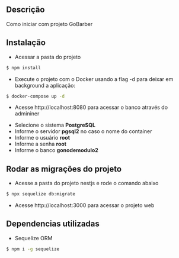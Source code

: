 ## Descrição

Como iniciar com projeto GoBarber

## Instalação

- Acessar a pasta do projeto

```bash
$ npm install
```

- Execute o projeto com o Docker usando a flag -d para deixar em background a aplicação:

```bash
$ docker-compose up -d
```

- Acesse http://localhost:8080 para acessar o banco através do admininer

* Selecione o sistema **PostgreSQL**
* Informe o servidor **pgsql2** no caso o nome do container
* Informe o usuário **root**
* Informe a senha **root**
* Informe o banco **gonodemodulo2**

## Rodar as migrações do projeto

- Acesse a pasta do projeto nestjs e rode o comando abaixo

```bash
$ npx sequelize db:migrate
```

- Acesse http://localhost:3000 para acessar o projeto web

## Dependencias utilizadas

- Sequelize ORM

```bash
$ npm i -g sequelize
```

